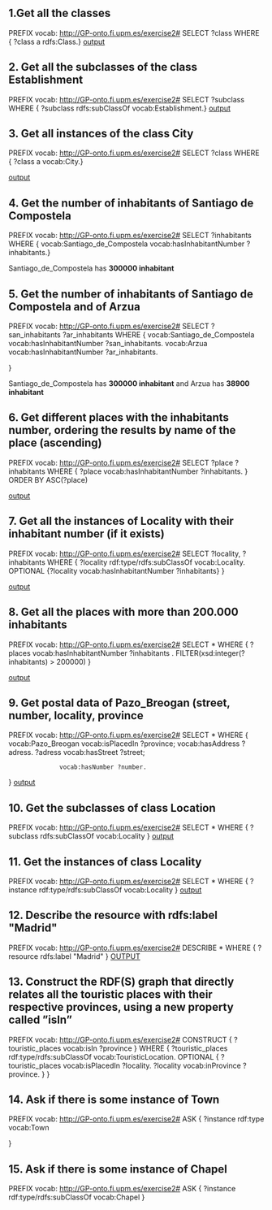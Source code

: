## 1.Get all the classes
PREFIX vocab: <http://GP-onto.fi.upm.es/exercise2#>
SELECT ?class
WHERE { ?class a rdfs:Class.} 
 [output](http://sandbox.linkeddata.es/sparql?default-graph-uri=&query=PREFIX+vocab%3A+%3Chttp%3A%2F%2FGP-onto.fi.upm.es%2Fexercise2%23%3E%0D%0ASELECT+%3Fclass%0D%0AWHERE+%7B+%3Fclass+a+rdfs%3AClass.%7D+&format=text%2Fhtml&timeout=0&debug=on)
## 2. Get all the subclasses of the class Establishment
PREFIX vocab: <http://GP-onto.fi.upm.es/exercise2#>
SELECT  ?subclass
WHERE { ?subclass rdfs:subClassOf vocab:Establishment.} 
[output](http://sandbox.linkeddata.es/sparql?default-graph-uri=&query=PREFIX+vocab%3A+%3Chttp%3A%2F%2FGP-onto.fi.upm.es%2Fexercise2%23%3E%0D%0ASELECT+%3Fsubclass%0D%0AWHERE+%7B+%3Fsubclass+rdfs%3AsubClassOf++vocab%3AEstablishment.%7D+&format=text%2Fhtml&timeout=0&debug=on)
## 3. Get all instances of the class City

PREFIX vocab: <http://GP-onto.fi.upm.es/exercise2#>
SELECT  ?class
WHERE { ?class a vocab:City.} 

[output](http://sandbox.linkeddata.es/sparql?default-graph-uri=&query=PREFIX+vocab%3A+%3Chttp%3A%2F%2FGP-onto.fi.upm.es%2Fexercise2%23%3E%0D%0ASELECT++%3Fclass%0D%0AWHERE+%7B+%3Fclass+a+vocab%3ACity.%7D+&format=text%2Fhtml&timeout=0&debug=on)

## 4. Get the number of inhabitants of Santiago de Compostela

PREFIX vocab: <http://GP-onto.fi.upm.es/exercise2#>
SELECT ?inhabitants
WHERE { vocab:Santiago_de_Compostela vocab:hasInhabitantNumber ?inhabitants.}

Santiago_de_Compostela has **300000 inhabitant**

## 5. Get the number of inhabitants of Santiago de Compostela and of Arzua

PREFIX vocab: <http://GP-onto.fi.upm.es/exercise2#>
SELECT ?san_inhabitants ?ar_inhabitants
WHERE { vocab:Santiago_de_Compostela vocab:hasInhabitantNumber ?san_inhabitants.
        vocab:Arzua vocab:hasInhabitantNumber ?ar_inhabitants.

}

Santiago_de_Compostela has **300000 inhabitant** and Arzua has **38900 inhabitant**


## 6. Get different places with the inhabitants number, ordering the results by name of the place (ascending)
PREFIX vocab: <http://GP-onto.fi.upm.es/exercise2#>
SELECT ?place ?inhabitants
WHERE { ?place vocab:hasInhabitantNumber ?inhabitants.
}
ORDER BY ASC(?place)

[output](http://sandbox.linkeddata.es/sparql?default-graph-uri=&query=PREFIX+vocab%3A+%3Chttp%3A%2F%2FGP-onto.fi.upm.es%2Fexercise2%23%3E%0D%0ASELECT+%3Fplace+%3Finhabitants%0D%0AWHERE+%7B+%3Fplace+vocab%3AhasInhabitantNumber+%3Finhabitants.%0D%0A%0D%0A%7D%0D%0AORDER+BY+ASC%28%3Fplace%29&format=text%2Fhtml&timeout=0&debug=on)

## 7. Get all the instances of Locality with their inhabitant number (if it exists)
PREFIX vocab: <http://GP-onto.fi.upm.es/exercise2#>
SELECT ?locality, ?inhabitants
WHERE {
?locality rdf:type/rdfs:subClassOf vocab:Locality. 
OPTIONAL {?locality vocab:hasInhabitantNumber ?inhabitants}
} 

[output](http://sandbox.linkeddata.es/sparql?default-graph-uri=&query=PREFIX+vocab%3A+%3Chttp%3A%2F%2FGP-onto.fi.upm.es%2Fexercise2%23%3E%0D%0ASELECT+%3Flocality%2C+%3Finhabitants%0D%0AWHERE+%7B%0D%0A%3Flocality+rdf%3Atype%2Frdfs%3AsubClassOf+vocab%3ALocality.+%0D%0AOPTIONAL+%7B%3Flocality+vocab%3AhasInhabitantNumber+%3Finhabitants%7D%0D%0A%7D+&format=text%2Fhtml&timeout=0&debug=on)

## 8. Get all the places with more than 200.000 inhabitants
PREFIX vocab: <http://GP-onto.fi.upm.es/exercise2#>
SELECT *
WHERE {
 ?places vocab:hasInhabitantNumber ?inhabitants .
 FILTER(xsd:integer(?inhabitants) > 200000)
}

[output](http://sandbox.linkeddata.es/sparql?default-graph-uri=&query=PREFIX+vocab%3A+%3Chttp%3A%2F%2FGP-onto.fi.upm.es%2Fexercise2%23%3E%0D%0ASELECT+*%0D%0AWHERE+%7B%0D%0A+%3Fplaces+vocab%3AhasInhabitantNumber+%3Finhabitants+.%0D%0A+FILTER%28xsd%3Ainteger%28%3Finhabitants%29+%3E+200000%29%0D%0A%7D&format=text%2Fhtml&timeout=0&debug=on)

## 9. Get postal data of Pazo_Breogan (street, number, locality, province
PREFIX vocab: <http://GP-onto.fi.upm.es/exercise2#>
SELECT *
WHERE {
vocab:Pazo_Breogan vocab:isPlacedIn ?province;
                  vocab:hasAddress ?adress.
        ?adress   vocab:hasStreet ?street;

                  vocab:hasNumber ?number.

}
[output](http://sandbox.linkeddata.es/sparql?default-graph-uri=&query=PREFIX+vocab%3A+%3Chttp%3A%2F%2FGP-onto.fi.upm.es%2Fexercise2%23%3E%0D%0ASELECT+*%0D%0AWHERE+%7B%0D%0Avocab%3APazo_Breogan+vocab%3AisPlacedIn+%3Fprovince%3B%0D%0A++++++++++++++++++vocab%3AhasAddress+%3Fadress.%0D%0A++++++++%3Fadress+++vocab%3AhasStreet+%3Fstreet%3B%0D%0A%0D%0A++++++++++++++++++vocab%3AhasNumber+%3Fnumber.%0D%0A%0D%0A%0D%0A%7D&format=text%2Fhtml&timeout=0&debug=on)

## 10. Get the subclasses of class Location
PREFIX vocab: <http://GP-onto.fi.upm.es/exercise2#>
SELECT *
WHERE {
?subclass rdfs:subClassOf vocab:Locality
}
[output](http://sandbox.linkeddata.es/sparql?default-graph-uri=&query=PREFIX+vocab%3A+%3Chttp%3A%2F%2FGP-onto.fi.upm.es%2Fexercise2%23%3E%0D%0ASELECT+*%0D%0AWHERE+%7B%0D%0A%3Fsubclass+rdfs%3AsubClassOf+vocab%3ALocality%0D%0A%7D&format=text%2Fhtml&timeout=0&debug=on)

## 11. Get the instances of class Locality
PREFIX vocab: <http://GP-onto.fi.upm.es/exercise2#>
SELECT *
WHERE {
?instance rdf:type/rdfs:subClassOf vocab:Locality 
}
[output](http://sandbox.linkeddata.es/sparql?default-graph-uri=&query=PREFIX+vocab%3A+%3Chttp%3A%2F%2FGP-onto.fi.upm.es%2Fexercise2%23%3E%0D%0ASELECT+*%0D%0AWHERE+%7B%0D%0A%3Finstance+rdf%3Atype%2Frdfs%3AsubClassOf+vocab%3ALocality+%0D%0A%7D&format=text%2Fhtml&timeout=0&debug=on)

## 12. Describe the resource with rdfs:label "Madrid"
PREFIX vocab: <http://GP-onto.fi.upm.es/exercise2#>
DESCRIBE *
WHERE {
?resource rdfs:label "Madrid"
}
[OUTPUT](http://sandbox.linkeddata.es/sparql?default-graph-uri=&query=PREFIX+vocab%3A+%3Chttp%3A%2F%2FGP-onto.fi.upm.es%2Fexercise2%23%3E%0D%0ADESCRIBE+*%0D%0AWHERE+%7B%0D%0A%3Fresource+rdfs%3Alabel+%22Madrid%22%0D%0A%7D&format=text%2Fturtle&timeout=0&debug=on)

## 13. Construct the RDF(S) graph that directly relates all the touristic places with their respective provinces, using a new property called ”isIn” 
PREFIX vocab: <http://GP-onto.fi.upm.es/exercise2#>
CONSTRUCT {
?touristic_places vocab:isIn ?province
}
WHERE {
?touristic_places rdf:type/rdfs:subClassOf vocab:TouristicLocation.
OPTIONAL {
  ?touristic_places vocab:isPlacedIn ?locality.
  ?locality vocab:inProvince ?province.
}
}

## 14. Ask if there is some instance of Town
PREFIX vocab: <http://GP-onto.fi.upm.es/exercise2#>
ASK {
?instance rdf:type vocab:Town

}

## 15. Ask if there is some instance of Chapel
PREFIX vocab: <http://GP-onto.fi.upm.es/exercise2#>
ASK {
?instance rdf:type/rdfs:subClassOf vocab:Chapel
}